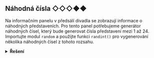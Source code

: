 ## Náhodná čísla ◇◇◇◆◆

Na informačním panelu v předsálí divadla se zobrazují informace o náhodných představeních. Pro tento panel potřebujeme
generátor náhodných čísel, který bude generovat čísla představení mezi 1 až 24. Importujte modul `random` a použijte
funkci `randint()` pro vygenerování několika náhodných čísel z tohoto rozsahu.

<details>
<summary><b>Řešení</b></summary>


```python
import random

cislo = random.randint(1, 24)
```

</details>
